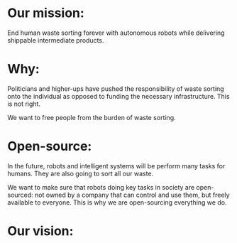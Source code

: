 
# Our mission:

End human waste sorting forever with autonomous robots while delivering shippable intermediate products.

# Why:

Politicians and higher-ups have pushed the responsibility of waste sorting onto the individual as opposed to funding the necessary infrastructure. This is not right.

We want to free people from the burden of waste sorting. 

# Open-source:

In the future, robots and intelligent systems will be perform many tasks for humans. They are also going to sort all our waste.

We want to make sure that robots doing key tasks in society are open-sourced: not owned by a company that can control and use them, but freely available to everyone. 
This is why we are open-sourcing everything we do.

# Our vision:



